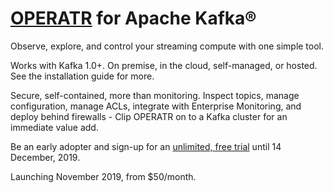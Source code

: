 # [OPERATR](https://operatr.io) for Apache Kafka®

Observe, explore, and control your streaming compute with one simple tool.

Works with Kafka 1.0+. On premise, in the cloud, self-managed, or hosted. See the installation guide for more.

Secure, self-contained, more than monitoring. Inspect topics, manage configuration, manage ACLs, integrate with Enterprise Monitoring, and deploy behind firewalls - Clip OPERATR on to a Kafka cluster for an immediate value add.

Be an early adopter and sign-up for an [unlimited, free trial](https://operatr.io/#/get-operatr) until 14 December, 2019.

Launching November 2019, from $50/month.
